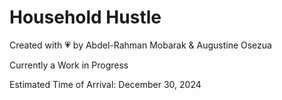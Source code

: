 # Household Hustle

Created with 💗 by Abdel-Rahman Mobarak & Augustine Osezua   

Currently a Work in Progress

Estimated Time of Arrival: December 30, 2024
